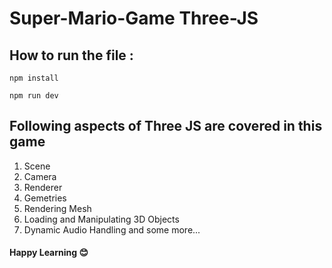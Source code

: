 ﻿# Super-Mario-Game Three-JS

## How to run the file :

```
npm install

npm run dev
```

## Following aspects of Three JS are covered in this game

1. Scene
2. Camera
3. Renderer
4. Gemetries
5. Rendering Mesh
6. Loading and Manipulating 3D Objects
7. Dynamic Audio Handling
and some more...


#### Happy Learning 😊
